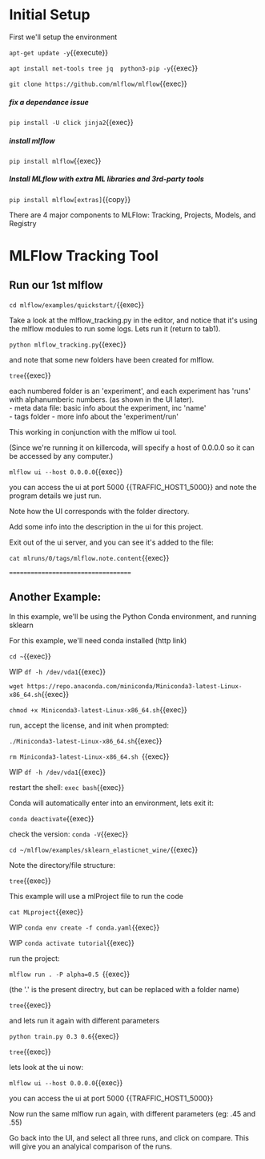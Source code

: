 
# Initial Setup

First we'll setup the environment

`apt-get update -y`{{execute}}


`apt install net-tools tree jq  python3-pip -y`{{exec}}

`git clone https://github.com/mlflow/mlflow`{{exec}}



##### fix a dependance issue

`pip install -U click jinja2`{{exec}} 

##### install mlflow

`pip install mlflow`{{exec}}

##### Install MLflow with extra ML libraries and 3rd-party tools

`pip install mlflow[extras]`{{copy}}

There are 4 major components to MLFlow: Tracking, Projects, Models, and Registry

# MLFlow Tracking Tool

## Run our 1st mlflow

`cd mlflow/examples/quickstart/`{{exec}}

Take  a look at the mlflow_tracking.py in the editor, and notice that it's using the mlflow modules to run some logs. Lets run it (return to tab1).

`python mlflow_tracking.py`{{exec}}

and note that some new folders have been created for mlflow.

`tree`{{exec}}

each numbered folder is an 'experiment', and each experiment has 'runs' with alphanumberic numbers. (as shown in the UI later).      
     - meta data file: basic info about the experiment, inc 'name'   
     - tags folder - more info about the 'experiment/run'   
      

This working in conjunction with the mlflow ui tool.

(Since we're running it on killercoda, will specify a host of 0.0.0.0 so it can be accessed by any computer.)

`mlflow ui --host 0.0.0.0`{{exec}}

you can access the ui at port 5000 {{TRAFFIC_HOST1_5000}} and note the program details we just run.

Note how the UI corresponds with the folder directory.

Add some info into the description in the ui for this project.

Exit out of the ui server, and you can see it's added to the file:

`cat mlruns/0/tags/mlflow.note.content`{{exec}}






    ==================================
## Another Example:

In this example, we'll be using the Python Conda environment, and running sklearn

For this example, we'll need conda installed (http link)

`cd ~`{{exec}}

WIP `df -h /dev/vda1`{{exec}}

`wget https://repo.anaconda.com/miniconda/Miniconda3-latest-Linux-x86_64.sh`{{exec}}

`chmod +x Miniconda3-latest-Linux-x86_64.sh`{{exec}}

run, accept the license, and init when prompted:

`./Miniconda3-latest-Linux-x86_64.sh`{{exec}}

`rm Miniconda3-latest-Linux-x86_64.sh `{{exec}}

WIP `df -h /dev/vda1`{{exec}}

restart the shell: `exec bash`{{exec}}

Conda will automatically enter into an environment, lets exit it:

`conda deactivate`{{exec}}

check the version: `conda -V`{{exec}}

`cd ~/mlflow/examples/sklearn_elasticnet_wine/`{{exec}}

Note the directory/file structure:

`tree`{{exec}}

This example will use a mlProject file to run the code

`cat MLproject`{{exec}}

WIP `conda env create -f conda.yaml`{{exec}}

WIP `conda activate tutorial`{{exec}}

run the project:

`mlflow run . -P alpha=0.5 `{{exec}}

(the '.' is the present directry, but can be replaced with a folder name)

`tree`{{exec}}

and lets run it again with different parameters

`python train.py 0.3 0.6`{{exec}}

`tree`{{exec}}

lets look at the ui now:

`mlflow ui --host 0.0.0.0`{{exec}} 

you can access the ui at port 5000 {{TRAFFIC_HOST1_5000}} 

Now run the same mlflow run again, with different parameters (eg: .45 and .55)

Go back into the UI, and select all three runs, and click on compare. This will give you an analyical comparison of the runs.


